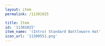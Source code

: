 ```yaml
---
layout: item
permalink: /11301025

title: Item
id: '11301025'
item_name: '(Intro) Standard Battleworn Hat'
icon_url: '11300551.png'
---
```

